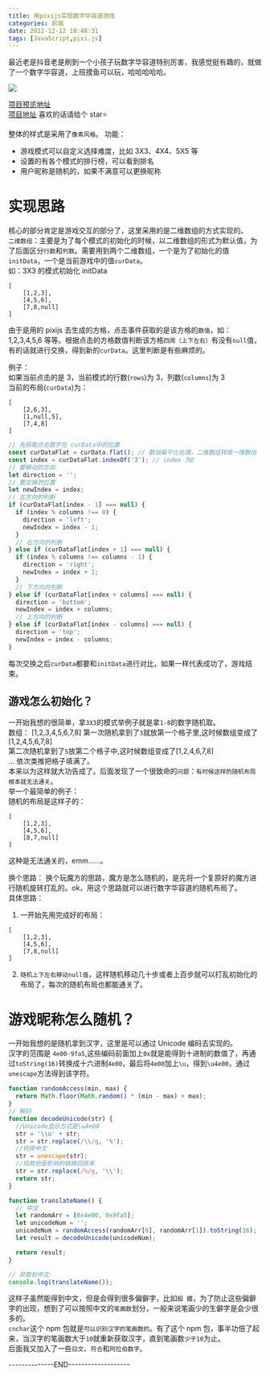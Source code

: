```yaml
---
title: 用pixijs实现数字华容道游戏
categories: 前端
date: 2022-12-12 10:48:31
tags: [JavaScript,pixi.js]
---
```

最近老是抖音老是刷到一个小孩子玩数字华容道特别厉害，我感觉挺有趣的，就做了一个数字华容道，上班摸鱼可以玩，哈哈哈哈哈。  
<!--more-->
<img src="https://resource.blogwxb.cn/digitalHuarongRoad/screen-recording.gif"/>

[项目预览地址](https://dhr.blogwxb.cn)  
[项目地址](https://github.com/dearDreamWeb/digital-huarong-road) 喜欢的话请给个 star⭐️

整体的样式是采用了`像素风格`。
功能：

- 游戏模式可以自定义选择难度，比如 3X3、4X4、5X5 等
- 设置的有各个模式的排行榜，可以看到排名
- 用户昵称是随机的，如果不满意可以更换昵称

# 实现思路

核心的部分肯定是游戏交互的部分了，这里采用的是二维数组的方式实现的。  
`二维数组`：主要是为了每个模式的初始化的时候，以二维数组的形式为默认值，为了后面区分`行数`和`列数`。需要用到两个二维数组，一个是为了初始化的值`initData`，一个是当前游戏中的值`curData`。  
如：3X3 的模式初始化 initData

```
[
    [1,2,3],
    [4,5,6],
    [7,8,null]
]
```

由于是用的 pixijs 去生成的方格，点击事件获取的是该方格的`数值`，如：1,2,3,4,5,6 等等。根据点击的方格数值判断该方格`四周（上下左右）`有没有`null`值，有的话就进行交换，得到新的`curData`。这里判断是有些麻烦的。

例子：  
如果当前点击的是 3，当前模式的行数(`rows`)为 3，列数(`columns`)为 3  
当前的布局(`curData`)为：

```
[
    [2,6,3],
    [1,null,5],
    [7,4,8]
]
```

```js
// 先获取点击数字在 curData中的位置
const curDataFlat = curData.flat(); // 数组扁平化处理，二维数组转成一维数组
const index = curDataFlat.indexOf('3'); // index 为2
// 要移动的方向
let direction = '';
// 要交换的位置
let newIndex = index;
// 左方向的判断
if (curDataFlat[index - 1] === null) {
  if (index % columns !== 0) {
    direction = 'left';
    newIndex = index - 1;
  }
  // 右方向的判断
} else if (curDataFlat[index + 1] === null) {
  if (index % columns !== columns - 1) {
    direction = 'right';
    newIndex = index + 1;
  }
  // 下方向的判断
} else if (curDataFlat[index + columns] === null) {
  direction = 'bottom';
  newIndex = index + columns;
  // 上方向的判断
} else if (curDataFlat[index - columns] === null) {
  direction = 'top';
  newIndex = index - columns;
}
```

每次交换之后`curData`都要和`initData`进行对比，如果一样代表成功了，游戏结束。

## 游戏怎么初始化？

一开始我想的很简单，拿`3X3`的模式举例子就是拿`1-8`的数字随机取。  
数组： [1,2,3,4,5,6,7,8]
第一次随机拿到了`3`就放第一个格子里,这时候数组变成了[1,2,4,5,6,7,8]  
第二次随机拿到了`5`放第二个格子中,这时候数组变成了[1,2,4,6,7,8]  
...
依次类推把格子填满了。  
本来以为这样就大功告成了。后面发现了一个很致命的`问题`：`有时候这样的随机布局根本就无法通关`。  
举一个最简单的例子：  
随机的布局是这样子的：

```
[
    [1,2,3],
    [4,5,6],
    [8,7,null]
]
```

这种是无法通关的，emm......。

换个思路：
换个玩魔方的思路，魔方是怎么随机的，是先将一个复原好的魔方进行随机旋转打乱的。ok，用这个思路就可以进行数字华容道的随机布局了。  
具体思路：

1. 一开始先用完成好的布局：

```
[
    [1,2,3],
    [4,5,6],
    [7,8,null]
]
```

2. `随机上下左右移动null值`，这样随机移动几十步或者上百步就可以打乱初始化的布局了，每次的随机布局也都能通关了。

# 游戏昵称怎么随机？

一开始我想的是随机拿到汉字，这里是可以通过 Unicode 编码去实现的。  
汉字的范围是 `4e00-9fa5`,这些编码前面加上`0x`就是能得到十进制的数值了，再通过`toString(16)`转换成十六进制`4e00`，最后将`4e00`加上`\u`，得到`\u4e00`，通过`unescape`方法得到该字符。

```js
function randomAccess(min, max) {
  return Math.floor(Math.random() * (min - max) + max);
}
// 解码
function decodeUnicode(str) {
  //Unicode显示方式是\u4e00
  str = '\\u' + str;
  str = str.replace(/\\/g, '%');
  //转换中文
  str = unescape(str);
  //将其他受影响的转换回原来
  str = str.replace(/%/g, '\\');
  return str;
}

function translateName() {
  // 中文
  let randomArr = [0x4e00, 0x9fa5];
  let unicodeNum = '';
  unicodeNum = randomAccess(randomArr[0], randomArr[1]).toString(16);
  let result = decodeUnicode(unicodeNum);

  return result;
}

// 获取到中文
console.log(translateName());
```

这样子虽然能得到中文，但是会得到很多偏僻字，比如`鈠 鑙`，为了防止这些偏僻字的出现，想到了可以按照中文的`笔画数`划分，一般来说笔画少的生僻字是会少很多的。  
`cnchar`这个 npm 包就是`可以识别汉字的笔画数的`。有了这个 npm 包，事半功倍了起来，当汉字的笔画数大于`10`就重新获取汉字，直到笔画数`少于10`为止。  
后面我又加入了一些`日文`、`符合`和`阿拉伯数字`。

--------------END-------------------
